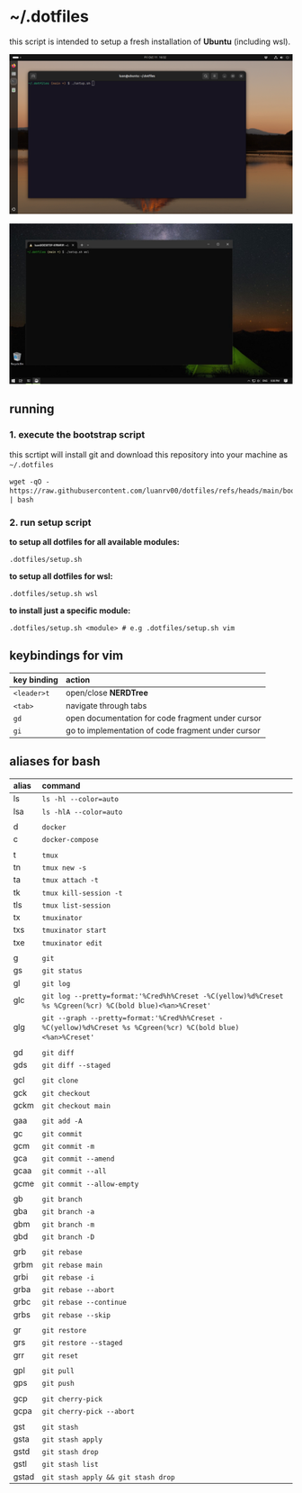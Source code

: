 # ~/.dotfiles

this script is intended to setup a fresh installation of **Ubuntu** (including wsl).

![ss](ss.png)

![sswin](sswin.jpg)

## running

### 1. execute the bootstrap script

this scrtipt will install git and download this repository into your machine as `~/.dotfiles`

```
wget -qO - https://raw.githubusercontent.com/luanrv00/dotfiles/refs/heads/main/bootstrap.sh | bash
```

### 2. run setup script

**to setup all dotfiles for all available modules:**

```
.dotfiles/setup.sh
```

**to setup all dotfiles for wsl:**

```
.dotfiles/setup.sh wsl
```

**to install just a specific module:**

```
.dotfiles/setup.sh <module> # e.g .dotfiles/setup.sh vim
```

## keybindings for vim

| key binding | action                              |
| :---------- | :---------------------------------- |
| `<leader>t` | open/close **NERDTree** |
| `<tab>`     | navigate through tabs |
| `gd`        | open documentation for code fragment under cursor |
| `gi`        | go to implementation of code fragment under cursor |

## aliases for bash

| alias       | command                              |
| :---------- | :---------------------------------- |
| ls          | `ls -hl --color=auto` |
| lsa         | `ls -hlA --color=auto` |
|             |  |
| d           | `docker` |
| c           | `docker-compose` |
|             |  |
| t           | `tmux` |
| tn          | `tmux new -s` |
| ta          | `tmux attach -t` |
| tk          | `tmux kill-session -t` |
| tls         | `tmux list-session` |
| tx          | `tmuxinator` |
| txs         | `tmuxinator start` |
| txe         | `tmuxinator edit` |
|             |  |
| g           | `git` |
| gs           | `git status` |
| gl           | `git log` |
| glc           | `git log --pretty=format:'%Cred%h%Creset -%C(yellow)%d%Creset %s %Cgreen(%cr) %C(bold blue)<%an>%Creset'` |
| glg           | `git --graph --pretty=format:'%Cred%h%Creset -%C(yellow)%d%Creset %s %Cgreen(%cr) %C(bold blue)<%an>%Creset'` |
|             |  |
| gd           | `git diff` |
| gds           | `git diff --staged` |
|             |  |
| gcl           | `git clone` |
| gck           | `git checkout` |
| gckm           | `git checkout main` |
|               |  |
| gaa           | `git add -A` |
| gc           | `git commit` |
| gcm           | `git commit -m` |
| gca           | `git commit --amend` |
| gcaa           | `git commit --all` |
| gcme           | `git commit --allow-empty` |
|               | |
| gb           | `git branch` |
| gba           | `git branch -a` |
| gbm           | `git branch -m` |
| gbd           | `git branch -D` |
|               | |
| grb           | `git rebase` |
| grbm           | `git rebase main` |
| grbi           | `git rebase -i` |
| grba           | `git rebase --abort` |
| grbc           | `git rebase --continue` |
| grbs           | `git rebase --skip` |
|               |  |
| gr           | `git restore` |
| grs           | `git restore --staged` |
| grr           | `git reset` |
|               |  |
| gpl           | `git pull` |
| gps           | `git push` |
|               |  |
| gcp           | `git cherry-pick` |
| gcpa           | `git cherry-pick --abort` |
|               |  |
| gst           | `git stash` |
| gsta           | `git stash apply` |
| gstd           | `git stash drop` |
| gstl           | `git stash list` |
| gstad           | `git stash apply && git stash drop` |
